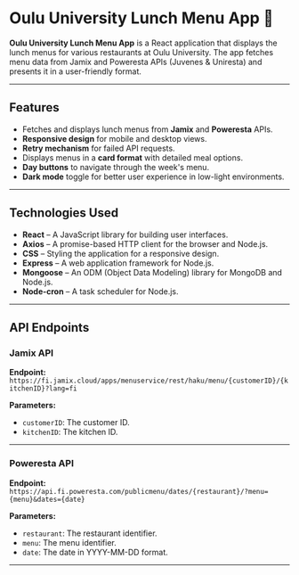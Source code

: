 # Oulu University Lunch Menu App 🍔

**Oulu University Lunch Menu App** is a React application that displays the lunch menus for various restaurants at Oulu University. The app fetches menu data from Jamix and Poweresta APIs (Juvenes & Uniresta) and presents it in a user-friendly format.

---

## Features

- Fetches and displays lunch menus from **Jamix** and **Poweresta** APIs.
- **Responsive design** for mobile and desktop views.
- **Retry mechanism** for failed API requests.
- Displays menus in a **card format** with detailed meal options.
- **Day buttons** to navigate through the week's menu.
- **Dark mode** toggle for better user experience in low-light environments.

---

## Technologies Used

- **React** – A JavaScript library for building user interfaces.
- **Axios** – A promise-based HTTP client for the browser and Node.js.
- **CSS** – Styling the application for a responsive design.
- **Express** – A web application framework for Node.js.
- **Mongoose** – An ODM (Object Data Modeling) library for MongoDB and Node.js.
- **Node-cron** – A task scheduler for Node.js.

---

## API Endpoints

### Jamix API

**Endpoint:**  
`https://fi.jamix.cloud/apps/menuservice/rest/haku/menu/{customerID}/{kitchenID}?lang=fi`

**Parameters:**

- `customerID`: The customer ID.
- `kitchenID`: The kitchen ID.

---

### Poweresta API

**Endpoint:**  
`https://api.fi.poweresta.com/publicmenu/dates/{restaurant}/?menu={menu}&dates={date}`

**Parameters:**

- `restaurant`: The restaurant identifier.
- `menu`: The menu identifier.
- `date`: The date in YYYY-MM-DD format.

---
